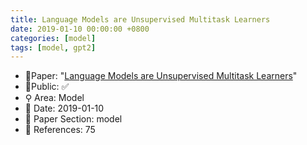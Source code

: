 ```yaml
---
title: Language Models are Unsupervised Multitask Learners
date: 2019-01-10 00:00:00 +0800
categories: [model]
tags: [model, gpt2]
---
```


- 📙Paper: "[Language Models are Unsupervised Multitask Learners](https://semanticscholar.org/paper/Language-Models-are-Unsupervised-Multitask-Learners-Radford-Wu/9405cc0d6169988371b2755e573cc28650d14dfe)"
- 🔑Public: ✅
- ⚲ Area: Model
- 📅 Date: 2019-01-10
- 🔎 Paper Section: model
- 📝 References: 75
